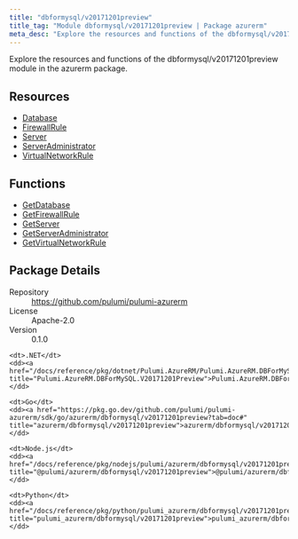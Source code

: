 ```yaml
---
title: "dbformysql/v20171201preview"
title_tag: "Module dbformysql/v20171201preview | Package azurerm"
meta_desc: "Explore the resources and functions of the dbformysql/v20171201preview module in the azurerm package."
---
```


<!-- WARNING: this file was generated by Pulumi Docs Generator. -->
<!-- Do not edit by hand unless you're certain you know what you are doing! -->

Explore the resources and functions of the dbformysql/v20171201preview module in the azurerm package.

<h2 id="resources">Resources</h2>
<ul class="api">
    <li><a href="database" title="Database"><span class="symbol resource"></span>Database</a></li>
    <li><a href="firewallrule" title="FirewallRule"><span class="symbol resource"></span>FirewallRule</a></li>
    <li><a href="server" title="Server"><span class="symbol resource"></span>Server</a></li>
    <li><a href="serveradministrator" title="ServerAdministrator"><span class="symbol resource"></span>ServerAdministrator</a></li>
    <li><a href="virtualnetworkrule" title="VirtualNetworkRule"><span class="symbol resource"></span>VirtualNetworkRule</a></li>
</ul>

<h2 id="functions">Functions</h2>
<ul class="api">
    <li><a href="getdatabase" title="GetDatabase"><span class="symbol function"></span>GetDatabase</a></li>
    <li><a href="getfirewallrule" title="GetFirewallRule"><span class="symbol function"></span>GetFirewallRule</a></li>
    <li><a href="getserver" title="GetServer"><span class="symbol function"></span>GetServer</a></li>
    <li><a href="getserveradministrator" title="GetServerAdministrator"><span class="symbol function"></span>GetServerAdministrator</a></li>
    <li><a href="getvirtualnetworkrule" title="GetVirtualNetworkRule"><span class="symbol function"></span>GetVirtualNetworkRule</a></li>
</ul>

<h2 id="package-details">Package Details</h2>
<dl class="package-details">
	<dt>Repository</dt>
	<dd><a href="https://github.com/pulumi/pulumi-azurerm">https://github.com/pulumi/pulumi-azurerm</a></dd>
	<dt>License</dt>
	<dd>Apache-2.0</dd>
	<dt>Version</dt>
	<dd>0.1.0</dd>
</dl>



<dl class="tabular">

    <dt>.NET</dt>
    <dd><a href="/docs/reference/pkg/dotnet/Pulumi.AzureRM/Pulumi.AzureRM.DBForMySQL.V20171201Preview.html" title="Pulumi.AzureRM.DBForMySQL.V20171201Preview">Pulumi.AzureRM.DBForMySQL.V20171201Preview</a></dd>

    <dt>Go</dt>
    <dd><a href="https://pkg.go.dev/github.com/pulumi/pulumi-azurerm/sdk/go/azurerm/dbformysql/v20171201preview?tab=doc#" title="azurerm/dbformysql/v20171201preview">azurerm/dbformysql/v20171201preview</a></dd>

    <dt>Node.js</dt>
    <dd><a href="/docs/reference/pkg/nodejs/pulumi/azurerm/dbformysql/v20171201preview/#" title="@pulumi/azurerm/dbformysql/v20171201preview">@pulumi/azurerm/dbformysql/v20171201preview</a></dd>

    <dt>Python</dt>
    <dd><a href="/docs/reference/pkg/python/pulumi_azurerm/dbformysql/v20171201preview" title="pulumi_azurerm/dbformysql/v20171201preview">pulumi_azurerm/dbformysql/v20171201preview</a></dd>

</dl>

